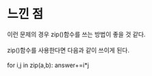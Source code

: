 # 느낀 점  
이런 문제의 경우 zip()함수를 쓰는 방법이 좋을 것 같다.   
<br/>
zip()함수를 사용한다면 다음과 같이 쓰이게 된다.  
<br/>
for i,j in zip(a,b):
  answer+=i*j
